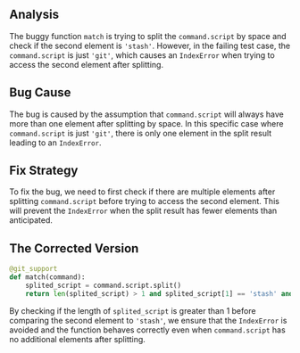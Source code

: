 ## Analysis
The buggy function `match` is trying to split the `command.script` by space and check if the second element is `'stash'`. However, in the failing test case, the `command.script` is just `'git'`, which causes an `IndexError` when trying to access the second element after splitting.

## Bug Cause
The bug is caused by the assumption that `command.script` will always have more than one element after splitting by space. In this specific case where `command.script` is just `'git'`, there is only one element in the split result leading to an `IndexError`.

## Fix Strategy
To fix the bug, we need to first check if there are multiple elements after splitting `command.script` before trying to access the second element. This will prevent the `IndexError` when the split result has fewer elements than anticipated.

## The Corrected Version
```python
@git_support
def match(command):
    splited_script = command.script.split()
    return len(splited_script) > 1 and splited_script[1] == 'stash' and 'usage:' in command.stderr
```

By checking if the length of `splited_script` is greater than 1 before comparing the second element to `'stash'`, we ensure that the `IndexError` is avoided and the function behaves correctly even when `command.script` has no additional elements after splitting.
